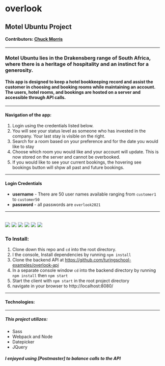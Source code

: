
# overlook

## Motel Ubuntu Project
#### **Contributors:** [Chuck Morris](https://github.com/percworld)
---
### Motel Ubuntu lies in the Drakensberg range of South Africa, where there is a heritage of hospitality and an instinct for a generosity.

#### This app is designed to keep a hotel bookkeeping record and assist the customer in choosing and booking rooms while maintaining an account.  The users, hotel rooms, and bookings are hosted on a server and accessible through API calls.
---
#### Navigation of the app:

1. Login using the credentials listed below.
2. You will see your status level as someone who has invested in the company. Your last stay is visible on the right.
4. Search for a room based on your preference and for the date you would like to stay
5. Choose which room you would like and your account will update.  This is now stored on the server and cannot be overbooked.
6. If you would like to see your current bookings, the hovering see bookings button will shpw all past and future bookings.

---
#### Login Credentials
* **username** - There are 50 user names available ranging from ```customer1``` to ```customer50```
* **password** - all passwords are ```overlook2021```
---
![](assets/README-6eac00aa.png)  ![](assets/README-1f662e1b.png)  ![](assets/README-2b3e00b9.png)  ![](assets/README-f9986e76.png)  ![](assets/README-a64b4303.png)  ![](assets/README-9d447d85.png)
---
### To Install:
1. Clone down this repo and `cd` into the root directory.
2. I the console, Install dependencies by running `npm install`
3. Clone the backend API at https://github.com/turingschool-examples/overlook-api
4. In a separate console window `cd` into the backend directory by running `npm install` then `npm start`
5. Start the client with `npm start` in the root project directory
6. navigate in your browser to http://localhost:8080/

---
#### Technologies:
---
##### This project utilizes:
* Sass
* Webpack and Node
* Datepicker
* JQuery

##### I enjoyed using [Postmaster] to balance calls to the API
